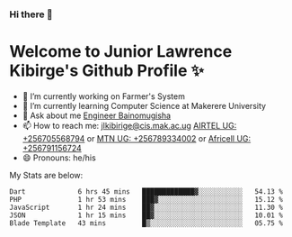 ### Hi there 👋 
# Welcome to Junior Lawrence Kibirge's Github Profile ✨
 
<!--
**juniorkibirige/juniorkibirige** is a ✨ _special_ ✨ repository because its `README.md` (this file) appears on your GitHub profile.

Here are some ideas to get you started:

- 🔭 I’m currently working on ...
- 🌱 I’m currently learning ...
- 👯 I’m looking to collaborate on ...
- 🤔 I’m looking for help with ...
- 💬 Ask me about ...
- 📫 How to reach me: ...
- 😄 Pronouns: ...
- ⚡ Fun fact: ...
-->
- 🔭 I’m currently working on Farmer's System
- 🌱 I’m currently learning Computer Science at Makerere University
- 💬 Ask about me [Engineer Bainomugisha](mailto:baino@mak.ac.ug)
- 📫 How to reach me: [jlkibirige@cis.mak.ac.ug](mailto:jlkibirige@cis.mak.ac.ug) [AIRTEL UG: +256705568794](tel:+256705568794) or [MTN UG: +256789334002](tel:+256789334002) or [Africell UG: +256791156724](tel:+256791156724)
- 😄 Pronouns: he/his

My Stats are below:

<!--START_SECTION:waka-->
```text
Dart             6 hrs 45 mins   █████████████▓░░░░░░░░░░░   54.13 % 
PHP              1 hr 53 mins    ███▓░░░░░░░░░░░░░░░░░░░░░   15.12 % 
JavaScript       1 hr 24 mins    ██▓░░░░░░░░░░░░░░░░░░░░░░   11.30 % 
JSON             1 hr 15 mins    ██▓░░░░░░░░░░░░░░░░░░░░░░   10.01 % 
Blade Template   43 mins         █▒░░░░░░░░░░░░░░░░░░░░░░░   05.75 % 
```
<!--END_SECTION:waka-->
